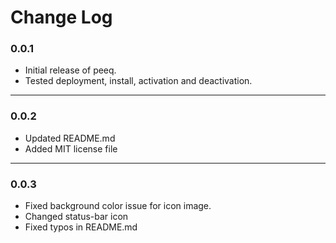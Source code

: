 # Change Log

### 0.0.1

- Initial release of peeq. 
- Tested deployment, install, activation and deactivation.

--- 
### 0.0.2

- Updated README.md
- Added MIT license file

--- 
### 0.0.3

- Fixed background color issue for icon image.
- Changed status-bar icon
- Fixed typos in README.md
